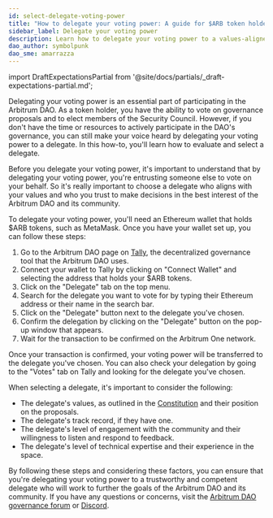 ```yaml
---
id: select-delegate-voting-power
title: "How to delegate your voting power: A guide for $ARB token holders"
sidebar_label: Delegate your voting power
description: Learn how to delegate your voting power to a values-aligned Arbitrum DAO delegate.
dao_author: symbolpunk
dao_sme: amarrazza
---
```


import DraftExpectationsPartial from '@site/docs/partials/_draft-expectations-partial.md'; 

<DraftExpectationsPartial />

Delegating your voting power is an essential part of participating in the <a data-quicklook-from='arbitrum-dao'>Arbitrum DAO</a>. As a token holder, you have the ability to vote on governance <a data-quicklook-from='arbitrum-improvement-proposal-aip'>proposals</a> and to elect members of the <a data-quicklook-from='security-council'>Security Council</a>. However, if you don't have the time or resources to actively participate in the DAO's governance, you can still make your voice heard by delegating your voting power to a <a data-quicklook-from='delegate'>delegate</a>. In this how-to, you'll learn how to evaluate and select a delegate.

Before you delegate your voting power, it's important to understand that by delegating your voting power, you're entrusting someone else to vote on your behalf. So it's really important to choose a delegate who aligns with your values and who you trust to make decisions in the best interest of the Arbitrum DAO and its community.

To delegate your voting power, you'll need an Ethereum wallet that holds <a data-quicklook-from='arb'>$ARB</a> tokens, such as MetaMask. Once you have your wallet set up, you can follow these steps:

1. Go to the Arbitrum DAO page on [Tally](https://tally.xyz/gov/arbitrum), the decentralized governance tool that the Arbitrum DAO uses.
2. Connect your wallet to Tally by clicking on "Connect Wallet" and selecting the address that holds your $ARB tokens.
3. Click on the "Delegate" tab on the top menu.
4. Search for the delegate you want to vote for by typing their Ethereum address or their name in the search bar.
5. Click on the "Delegate" button next to the delegate you've chosen.
6. Confirm the delegation by clicking on the "Delegate" button on the pop-up window that appears.
7. Wait for the transaction to be confirmed on the Arbitrum One network.

Once your transaction is confirmed, your voting power will be transferred to the delegate you've chosen. You can also check your delegation by going to the "Votes" tab on Tally and looking for the delegate you've chosen.

When selecting a delegate, it's important to consider the following:

 - The delegate's values, as outlined in the [Constitution](../dao-constitution.md) and their position on the proposals.
 - The delegate's track record, if they have one.
 - The delegate's level of engagement with the community and their willingness to listen and respond to feedback.
 - The delegate's level of technical expertise and their experience in the space.

By following these steps and considering these factors, you can ensure that you're delegating your voting power to a trustworthy and competent delegate who will work to further the goals of the Arbitrum DAO and its community. If you have any questions or concerns, visit the [Arbitrum DAO governance forum](https://forum.arbitrum.foundation/) or [Discord](https://www.discord.gg/arbitrum).
